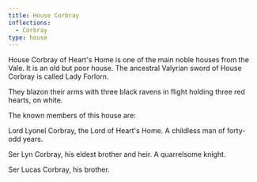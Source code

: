 ```yaml
---
title: House Corbray
inflections:
  - Corbray
type: house
---
```


House Corbray of Heart's Home is one of the main noble houses from the Vale. It is an old but poor house. The ancestral Valyrian sword of House Corbray is called Lady Forlorn.

They blazon their arms with three black ravens in flight holding three red hearts, on white.

The known members of this house are:

Lord Lyonel Corbray, the Lord of Heart's Home. A childless man of forty-odd years.

Ser Lyn Corbray, his eldest brother and heir. A quarrelsome knight.

Ser Lucas Corbray, his brother.


